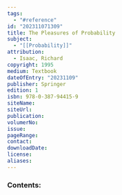 ```yaml
---
tags:
  - "#reference"
id: "202311071309"
title: The Pleasures of Probability
subject:
  - "[[Probability]]"
attribution:
  - Isaac, Richard
copyright: 1995
medium: Textbook
dateOfEntry: "20231109"
publisher: Springer
edition: 1
isbn: 978-0-387-94415-9
siteName: 
siteUrl: 
publication: 
volumerNo: 
issue: 
pageRange: 
contact: 
downloadDate: 
license: 
aliases: 
---
```

### Contents:
